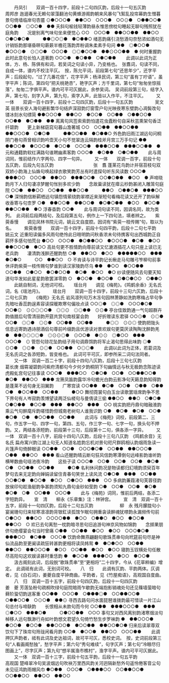 <!-- { "loadSidebar": true } -->
　　丹凤引　　双调一百十四字，前段十二句四仄韵，后段十一句五仄韵　　　　　周邦彦
迤逦春光无赖句翠藻翻池句黄蜂游阁韵朝来风暴句飞絮乱投帘幕韵生憎暮景句倚墙临岸句杏靥
⊙●○○○●　●●○○　○○○●　○○⊙●　○●●○○●　○○●●　◎○○●　●●
夭斜句榆钱轻薄韵昼永惟思傍枕句睡起无聊句残照犹在庭角韵　　况是别离气味句坐来便觉心
○○　○○○●　●●○○●●　●●○○　○●○●○●　　　●●◎○◎●　●○●●○
绪恶韵痛引浇愁酒句奈愁浓如酒句无计销铄韵那堪昏暝句蔌蔌半檐花落韵弄粉调朱柔素手句问
●●　◎●○○●　●○○⊙●　⊙◎○●　○○○●　◎◎●○○●　●●⊙○○●●　●
何时重握韵此时此意句长怕人道著韵
○○○●　●○●●　○●○●●
   　　此调以此词为正体，方、杨、陈俱有和词，若吴词之句读小异，乃变格也。　张翥词，句读不同，自成一体，谱内不校注平仄。　按，陈允平词，前段第七句“还思年少”，还字平声；后段起句，“过了几番花信”，花字平声；杨泽民词，第三句“虽有丁咛语”，虽字平声；陈词，第四句“把夭桃艳杏”，艳字仄声；方千里词，第七句“匆匆坐惊摇落”，匆匆二字俱平声。谱内可平可仄据此，余参吴词。　吴词前段第三句，结字入声，第七句，刻字入声，第九句，索字入声，此皆以入作平，不注平仄。 
　　又一体　　双调一百十四字，前段十二句四仄韵，后段十一句五仄韵　　　　　吴文英
丽景长安人海句避影繁华句结庐深寂韵灯窗雪户句光映夜寒东壁韵心凋鬓改句镂冰刻水句缥简
●●○○○●　●●○○　●○○●　○○●●　○●●○○●　○○●●　●○●●　●●
离离句风签索索韵怕遣花虫蠹粉句自采秋芸熏架句香泛纤碧韵　　更上新梯窈窕句暮山澹著城
○○　○○●●　●●○○●●　●●○○○●　○●○●　　　●●○○●●　●○●●○
外色韵旧雨江湖远句问桐阴门巷句燕曾相识韵吟壶天小句不觉翠连云隔韵桂斧月宫三万手句记
●●　●●○○●　●○○○●　●○○●　○○○●　●●●○○●　●●●○○●●　●
元和通籍韵软红满路句谁聘幽素客韵
○○○●　●○●●　○●○●●
   　　此与周词同，惟前结作六字两句、四字一句异。 
　　又一体　　双调一百字，前段十句五仄韵，后段九句五仄韵　　　　　　　　　张　翥
蓬莱花鸟韵计并宿苔枝句双双娇小韵海上仙姝句唤起绿衣歌笑韵芳丛有时遣探句听东风读数
○○○●　●●●○○　○○○●　●●○○　●●●○○●　○○●○●●　●○○　●
声啼晓韵月下人归句凄凉梦醒句怅别多欢少韵　　念故巢读犹在瘴云杪韵甚闭入雕笼句庭院
○○●　●●○○　○○●●　●●○○●　　　●●○　○●●○●　●●●○○　○●
深悄韵信断羁栖远句镇怨情萦绕韵翠襟近来渐短句看梅花读又还开了韵纵解收香寄与句柰罗
○●　●●○○●　●●○○●　●○●○●●　●○○　●○○●　●●○○●●　●○
浮春杳韵
○○●
   　　此与周词句读不同，因调名同，故为类列。　此词前后段两结句，及后段第五句，例作上一下四句法，填者辨之。 
　
紫萸香慢　　调见凤林书院元词，姚云文自度腔。因词有“紫萸一枝传赐”句，取以为名。
　　紫萸香慢　　双调一百十四字，前段十句四平韵，后段十二句七平韵　　　　　姚云文
近重阳读偏多风雨句绝怜此日暄明韵问秋香浓未句待携客句出西城韵正自羁怀多感句怕荒台
●○○　○○○●　●○●●○○　●○○○●　●○●　●○○　●●○○○●　●○○
高处句更不胜情韵向尊前读又忆漉酒插花人句只座上读已无老兵韵　　凄清韵浅醉还醒韵愁
○●　●●○○　●○○　●●●●●○○　●●●　●○●○　　　○○　●●○○　○
不肯读与诗平韵记长楸走马句雕弓笮柳句前事休评韵紫萸一枝传赐句梦谁到读汉家陵韵尽乌
●●　●○○　●○○●●　○○●●　○●○○　●○●○○●　●○●　●○○　●○
纱读便随风去句要天知道句华发如此星星韵歌罢涕零韵
○　●○○●　●○○●　○●○●○○　○●●○
   　　此姚自制词，无他词可校。 
　
瑶台月　　调见《梅苑》。《鸣鹤余香》无名氏词，名《瑶池月》。
　　瑶台月　　双调一百十四字，前段十三句六仄韵，后段十二句七仄韵　　《梅苑》无名氏
岩风凛列句万木冻句园林萧静如洗韵寒梅占早句争先暗吐香蕊韵逞素容读探暖欺寒句偏妆点读
○○◎●　◎◎●　○○○●○●　○○●⊙　⊙⊙◎◎○●　◎◎⊙　◎◎●●　⊙⊙●
亭台佳致韵通一气句超群卉韵值腊后句雪清丽韵开筵共赏句南枝宴会韵　　好折赠读东君驿
○○⊙●　⊙◎●　○○●　◎◎●　◎⊙●　○○●●　○○●●　　　●◎◎　⊙⊙◎
使韵把陇头信息远寄韵遇诗朋酒侣句尊前吟缀韵且优游读对景欢娱句更莫厌读陶陶沈醉韵羌
●　●●⊙◎◎◎●　◎⊙⊙◎●　⊙○○●　●⊙⊙　◎●○○　●●●　○○○●　⊙
管怨句琼花坠韵结子用句调鼎饵韵将军止渴句思得此味韵
◎●　⊙○●　◎⊙●　⊙◎●　○○●●　○◎◎●
   　　此调以此词为正体，若葛词及无名氏词之各添短韵，皆变格也。　此词可平可仄，即参所采二词句法同者。 
　　又一体　双调一百二十字，前段十四句八仄韵，后段十三句七仄韵　　　　　　葛长庚
烟霄凝碧韵问紫府清都句今夕何夕韵桐阴下句幽情远与秋无极韵念陈迹读虎殿虬宫句记往事读
○○○●　●●●○○　○●○●　○○●　○○●●○○●　●○●　●●○○　●●●
龙箫凤笛韵露华冷句蟾光白韵云影净句天籁息韵知得韵是蓬莱不远句身无羽翼韵　　广寒宫读
○○●●　●○●　○○●　○●●　○●●　○●　●○○●●　○○●●　　　●○○
舞彻霓裳句白玉台读歌罢瑶席韵争不思下界句有人岑寂韵羡博望读两泛仙槎句与曼倩读三偷
●●○○　●●○　○●○●　○●○●●　●○○●　●●●　●●○○　●●●　○○
桃实韵把丹鼎句暗融液韵乘云气句醉麾斥韵嗟惜韵但城南老树句人谁我识韵
○●　●○●　●○●　○○●　●○●　○●　●○○●●　○○●●
   　　此词与《梅苑》词校，前段第二、三句，作五字一句、四字一句，第四、五句，作三字一句、七字一句，换头句不押韵。又，两结各添短韵，前段第十三句，后段第十二句，俱各添一字异。 
　　又一体　双调一百十八字，前段十四句八仄韵，后段十三句八仄韵　《鸣鹤余音》无名氏
扁舟寓兴韵江湖上句无人知道名姓韵忘机对景句咫尺群鸥相认韵烟雨急读一片篷声句倚醉眼读
○○●●　○○●　○○○●○●　○○●●　●●○○○●　○●●　●●○○　●●●
看山还醒韵晴云断句狂风信韵寒潭倒句远峰影韵谁听韵横琴数曲句瑶池夜冷韵　　这些子读
○○○●　○○●　○○●　○○●　●○●　○●　○○●●　○○●●　　　●○●
名利休问韵况是物读都归幻境韵须臾百年梦句去来无定韵向婵娟读留住青春句笑世上读风流
○●○●　●●●　○○●●　○○●○●　●○○●　●○○　○●○○　●●●　○○
多病韵蒹葭渚句芙蓉径韵放侯印句趁渔艇韵争甚韵须知九鼎句金砂如莹韵
○●　○○●　○○●　●○●　●○●　○●　○○●●　○○○●
   　　此与《梅苑》词同，惟前后两结，各添二字短韵异。 
　
宣　清　　柳永《乐章集》注：林钟宫。
　　宣　清　双调一百十五字，前段十一句四仄韵，后段十二句五仄韵　　　　　　柳　永
残月朦胧句小宴阑珊句归来轻寒凛凛韵背银釭读孤馆乍眠句拥重衾读醉魂犹噤韵永漏频传句前
○●○○　●●○○　○○○○●●　●○○　○●●○　●○○　●○○●　●●○○　○
欢已去句离愁一枕韵暗寻思句旧追游句神京风物如锦韵　　念掷果朋侪句绝缨宴会句当时曾痛
○●●　○○●●　●○○　●○○　○○○●○●　　　●●●○○　●○●●　○○○●
饮韵命舞燕翩翻句歌珠贯串句向玳筵前句尽是神仙流品韵至更阑读疏狂转甚韵更相将读凤帏鸳
●　●○●○○　○○●●　●●○○　●●○○○●　●○○　○○●●　●○○　●○○
寝韵玉钗横处句任散尽高阳句这欢娱读甚时重恁韵
●　●○○●　●●●○○　●○○　●○○●
   　　汲古阁刻此词，后段脱“歌珠贯串”至“更相将”二十四字，今从《花草粹编》增定。　此调祗有此词，无别词可校。 
　
八　归　　此调有仄韵、平韵两体。仄调者，见《白石词》，姜夔自度平钟商曲。平韵者，见《竹屋痴语》，高观国自度曲。
　　八　归　双调一百十五字，前段十句四仄韵，后段十一句四仄韵　　　　　　　姜　夔
芳莲坠粉句疏桐吹绿句庭院暗雨乍歇韵无端抱影销魂处句还见篠墙萤暗句藓阶蛩切韵送客重
○○●●　○○○●　○●●●◎●　○○●●○○●　○●●○○●　○⊙○●　●●⊙
寻西去路句问水面琵琶谁拨韵最可惜读一片江山句总付与啼鴃韵　　长恨相从未款句而今何
○○●●　●●●○○○●　●●●　◎●○○　●●●○●　　　○●○○●●　○○○
事句又对西风离别韵渚寒烟淡句棹移人远句飘渺行舟如叶韵想文君望久句倚竹愁生步罗袜韵
●　●●○○○●　●○○●　●○○●　●●○○○●　●○○●●　●●○○●○●
归来后读翠尊双饮句下了珠帘句玲珑闲看月韵
○○●　●○○●　●●○○　○○○●●
   　　此调押仄声韵者，祗有此词及史达祖词，故可平可仄，悉校史词。　按，史词前段第三句“人看画阁愁独”，愁字平声；第六句“秀句难续”，句字仄声；第七句“冷眼尽归图画上”，尽字仄声；第九句“想半属渔市樵村”，渔字平声。谱内可平可仄据此。 
　　又一体　双调一百十三字，前段十句五平韵，后段十一句五平韵　　　　　　　高观国
楚峰翠冷句吴波烟远句吹袂万里西风韵关河迥隔新愁外句遥怜倦客音尘句未见征鸿韵雨帽风巾
●○●●　○○○●　○●●●○○　○○●●○○●　○○●●○○　●●○○　●●○○
